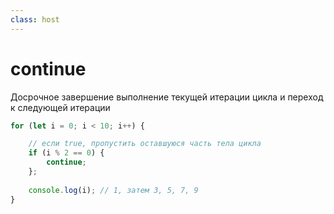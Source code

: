 ```yaml
---
class: host
---
```


# continue
Досрочное завершение выполнение текущей итерации цикла и переход к следующей итерации

```js
for (let i = 0; i < 10; i++) {

    // если true, пропустить оставшуюся часть тела цикла
    if (i % 2 == 0) {
        continue;
    };
    
    console.log(i); // 1, затем 3, 5, 7, 9
}
```

<style>
.host code {
    font-size: 1.5rem;
}
</style>
